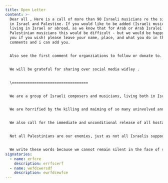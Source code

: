```yaml
---
title: Open Letter
content: >-
  Dear all , Here is a call of more than 90 Israeli musicians re the situation
  in Israel and Palestine. If you would like to be added (Israeli musician
  living in Israel or abroad, as we know that for Arab or Arab Isralei or
  Palestinian musicians this would be difficult - but we would be happy to add
  you if you wish) please leave your name, place, and what you do in the
  comments and i can add you.


  Also see the first comment for organziations to follow or donate to. These organizations have been consistently working over years towards peace.


  We will be grateful for sharing over social media widley .


  \==================================


  We are a group of Israeli composers and musicians, living both in Israel and abroad. We call for an immediate end to all Israeli violence in Gaza and the West Bank and for a dedicated, determined effort to restore what has been destroyed. The notion that violence and destruction will bring security has failed us for 75 years. Violence only breeds more violence.


  We are horrified by the killing and maiming of so many uninvolved and so many children, who bear no blame and whose suffering should shake us all to our core. No security justification can excuse the loss of innocent lives. We must not lose our humanity or our capacity for empathy.


  We also call for the immediate and unconditional release of all hostages and all unjustified administrative detentions. The suffering of the kidnapped and detained and their families must not be ignored—human life and dignity must be upheld above all.


  Not all Palestinians are our enemies, just as not all Israelis support violence. We refuse to fall into hatred and dehumanization. We urge a complete and permanent end to killing and destruction and a resolute commitment to building a future founded on justice, peace, and true neighborly relations.


  We write these words because we cannot remain silent in the face of such suffering and destruction. As artists, as human beings, and as people who are able to envision an alternative route, we feel an internal, moral obligation to speak out. We insist that another path is possible. By voicing this position, we hope to contribute to the growing chorus of those demanding a change in approach, a change in direction, toward a future of coexistence.
signatories:
  - name: erfcre
    description: errfscerf
  - name: wefdcwersdf
    description: ewrfdcewfce
---
```

